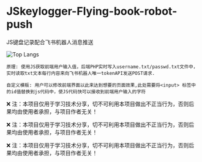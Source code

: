 # JSkeylogger-Flying-book-robot-push
JS键盘记录配合飞书机器人消息推送

   ![Top Langs](https://github-readme-stats.vercel.app/api/top-langs/?username=AQF0R&layout=compact&theme=tokyonight)

`原理: 使用JS获取前端用户输入值，后端PHP实时写入username.txt/passwd.txt文件中，实时读取txt文本每行内容来向飞书机器人唯一tokenAPI发送POST请求.`

`自定义模板: 用户可以修改前端界面以此来达到想要的页面效果,此处需要将<input> 标签中的id值替换到js代码中，使JS代码快可以接收到前端用户输入的字符`

:x: 注：本项目仅用于学习技术分享，切不可利用本项目做出不正当行为，否则后果均由使用者承担，与项目作者无关！

:x: 注：本项目仅用于学习技术分享，切不可利用本项目做出不正当行为，否则后果均由使用者承担，与项目作者无关！

:x: 注：本项目仅用于学习技术分享，切不可利用本项目做出不正当行为，否则后果均由使用者承担，与项目作者无关！
